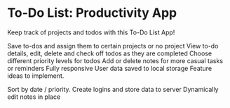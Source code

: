 # To-Do List: Productivity App

Keep track of projects and todos with this To-Do List App!

Save to-dos and assign them to certain projects or no project
View to-do details, edit, delete and check off todos as they are completed
Choose different priority levels for todos
Add or delete notes for more casual tasks or reminders
Fully responsive
User data saved to local storage
Feature ideas to implement.

Sort by date / priority.
Create logins and store data to server
Dynamically edit notes in place
